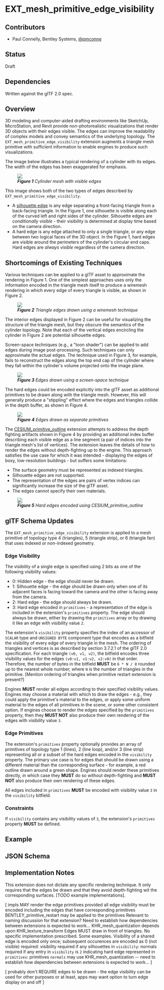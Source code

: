 <!--
Copyright 2015-2021 The Khronos Group Inc.
SPDX-License-Identifier: CC-BY-4.0
-->

# EXT_mesh_primitive_edge_visibility

## Contributors

* Paul Connelly, Bentley Systems, [@pmconne](https://github.com/pmconne)

## Status

Draft

## Dependencies

Written against the glTF 2.0 spec.

## Overview

3D modeling and computer-aided drafting environments like SketchUp, MicroStation, and Revit provide non-photorealistic visualizations that render 3D objects with their edges visible. The edges can improve the readability of complex models and convey semantics of the underlying topology. The `EXT_mesh_primitive_edge_visibility` extension augments a triangle mesh primitive with sufficient information to enable engines to produce such visualizations.

The image below illustrates a typical rendering of a cylinder with its edges. The width of the edges has been exaggerated for emphasis.

<figure>
<img src="./figures/visible-edges.png"/>
<figcaption><em><b>Figure 1</b> Cylinder mesh with visible edges</em></figcaption>
</figure>

This image shows both of the two types of edges described by `EXT_mesh_primitive_edge_visibility`.
- A [silhouette edge](https://en.wikipedia.org/wiki/Silhouette_edge) is any edge separating a front-facing triangle from a back-facing triangle. In the Figure 1, one silhouette is visible along each of the curved left and right sides of the cylinder. Silhouette edges are *conditionally visible* - their visibility is determined at display time based on the camera direction.
- A hard edge is any edge attached to only a single triangle, or any edge between two logical faces of the 3D object. In the Figure 1, hard edges are visible around the perimeters of the cylinder's circular end caps. Hard edges are *always visible* regardless of the camera direction.

## Shortcomings of Existing Techniques

Various techniques can be applied to a glTF asset to approximate the rendering in Figure 1. One of the simplest approaches uses only the information encoded in the triangle mesh itself to produce a wiremesh rendering in which every edge of every triangle is visible, as shown in Figure 2.

<figure>
<img src="./figures/wiremesh.png"/>
<figcaption><em><b>Figure 2</b> Triangle edges drawn using a wiremesh technique</em></figcaption>
</figure>

The interior edges displayed in Figure 2 can be useful for visualizing the structure of the triangle mesh, but they obscure the semantics of the cylinder topology. Note that each of the vertical edges encircling the cylinder in Figure 2 are potential silhouette edges.

Screen-space techniques (e.g., a "toon shader") can be applied to add edges during image post-processing. Such techniques can only approximate the actual edges. The technique used in Figure 3, for example, fails to reconstruct the edges along the top end cap of the cylinder where they fall within the cylinder's volume projected onto the image plane.

<figure>
<img src="./figures/outline.png"/>
<figcaption><em><b>Figure 3</b> Edges drawn using a screen-space technique</em></figcaption>
</figure>

The hard edges could be encoded explicitly into the glTF asset as additional primitives to be drawn along with the triangle mesh. However, this will generally produce a "stippling" effect where the edges and triangles collide in the depth buffer, as shown in Figure 4.

<figure>
<img src="./figures/depth-fighting.png"/>
<figcaption><em><b>Figure 4</b> Edges drawn as separate primitives</em></figcaption>
</figure>

The [CESIUM_primitive_outline](../CESIUM_primitive_outline/README.md) extension attempts to address the depth fighting artifacts shown in Figure 4 by providing an additional index buffer describing each visible edge as a line segment (a pair of indices into the triangle mesh's list of vertices). The extension leaves the details of how to render the edges without depth-fighting up to the engine. This approach satisfies the use case for which it was intended - displaying the edges of boxy, low-resolution buildings - but suffers some limitations:
- The surface geometry must be represented as indexed triangles.
- Silhouette edges are not supported.
- The representation of the edges are pairs of vertex indices can significantly increase the size of the glTF asset.
- The edges cannot specify their own materials.

<figure>
<img src="./figures/hard-edges.png"/>
<figcaption><em><b>Figure 5</b> Hard edges encoded using CESIUM_primitive_outline</em></figcaption>
</figure>

## glTF Schema Updates

The `EXT_mesh_primitive_edge_visibility` extension is applied to a mesh primitive of topology type 4 (triangles), 5 (triangle strip), or 6 (triangle fan) that uses indexed or non-indexed geometry.

### Edge Visibility

The visibility of a single edge is specified using 2 bits as one of the following visibility values:
- 0: Hidden edge - the edge should never be drawn.
- 1: Silhouette edge - the edge should be drawn only when one of its adjacent faces is facing toward the camera and the other is facing away from the camera.
- 2: Hard edge - the edge should always be drawn.
- 3: Hard edge encoded in `primitives` - a representation of the edge is included in the extension's `primitives` property. The edge should always be drawn, either by drawing the `primitives` array or by drawing it like an edge with visibility value `2`.

The extension's `visibility` property specifies the index of an accessor of `SCALAR` type and `UNSIGNED BYTE` component type that encodes as a bitfield the visibility of every edge of every triangle in the mesh. The ordering of triangles and vertices is as described by section 3.7.2.1 of the glTF 2.0 specification. For each triangle `(v0, v1, v2)`, the bitfield encodes three visibility values for the edges `(v0:v1, v1:v2, v2:v0)` in that order. Therefore, the number of bytes in the bitfield **MUST** be `6 * N / 8` rounded up to the nearest whole number, where `N` is the number of triangles in the primitive.
[Mention ordering of triangles when primitive restart extension is present?]

Engines **MUST** render all edges according to their specified visibility values. Engines may choose a material with which to draw the edges - e.g., they could apply the primitive's material to the edges, or apply some uniform material to the edges of all primitives in the scene, or some other consistent option. If engines choose to render the edges specified by the `primitives` property, then they **MUST NOT** also produce their own rendering of the edges with visibility value `3`.

### Edge Primitives

The extension's `primitives` property optionally provides an array of primitives of topology type 1 (lines), 2 (line loop), and/or 3 (line strip) representing all or a subset of the hard edges encoded in the `visibility` property. The primary use case is for edges that should be drawn using a different material than the corresponding surface - for example, a red outline drawn around a green shape. Engines should render these primitives directly, in which case they **MUST** do so without depth-fighting and **MUST NOT** also produce their own rendering of these edges.

All edges included in `primitives` **MUST** be encoded with visibility value `3` in the `visibility` bitfield.

### Constraints

If `visibility` contains any visibility values of `3`, the extension's `primitives` property **MUST** be defined.

## Example


## JSON Schema


## Implementation Notes

This extension does not dictate any specific rendering technique. It only requires that the edges be drawn and that they avoid depth-fighting wit the corresponding surfaces. [TODO example implementations].


[
  impls MAY render the edge primitives provided
  all edge visibility must be encoded including the edges that have corresponding primitives
  BENTLEY_primitive_restart may be applied to the primitives
    Relevant to naming discussion for that extension?
    Need to establish how dependencies between extensions is expected to work...
      KHR_mesh_quantization depends upon KHR_texture_transform
  Edges MUST draw in front of triangles. No specific implementation prescribed. Some examples.
  Visibility of a shared edge is encoded only once; subsequent occurences are encoded as 0 (not visible)
  required: visibility
  required if any silhouettes in `visibility`: normals
  required if any entry in `visibility` is `2` indicating hard edge represented in `primitives`: primitives
  `normals` may use KHR_mesh_quantization -- need to establish how dependencies between extensions is expected to work...
]

[
  probably don't REQUIRE edges to be drawn - the edge visibility can be used for other purposes
  or at least, apps may want option to turn edge display on and off
]

